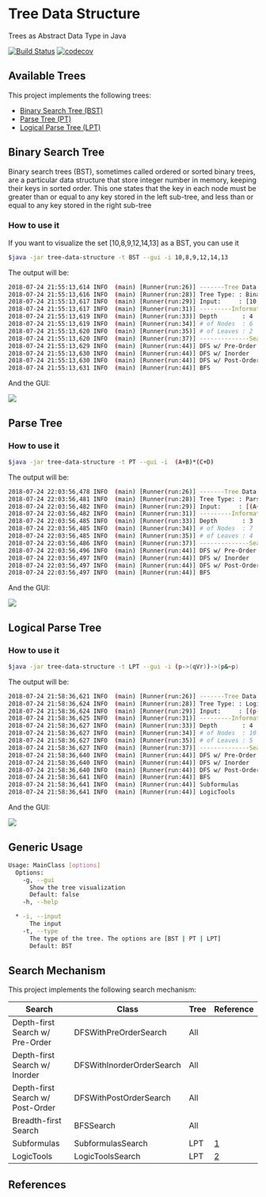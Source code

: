 # Tree Data Structure
Trees as Abstract Data Type in Java

[![Build Status](https://travis-ci.org/thiagodnf/tree-data-structure.svg?branch=master)](https://travis-ci.org/thiagodnf/tree-data-structure)
[![codecov](https://codecov.io/gh/thiagodnf/tree-data-structure/branch/master/graph/badge.svg)](https://codecov.io/gh/thiagodnf/tree-data-structure)


## Available Trees

This project implements the following trees:

- [Binary Search Tree (BST)](#binary-search-tree)
- [Parse Tree (PT)](#parse-tree) 
- [Logical Parse Tree (LPT)](#logical-parse-tree) 

## Binary Search Tree

Binary search trees (BST), sometimes called ordered or sorted binary trees, are a particular data structure that store integer number in memory, keeping their keys in sorted order. This one states that the key in each node must be greater than or equal to any key stored in the left sub-tree, and less than or equal to any key stored in the right sub-tree

### How to use it

If you want to visualize the set [10,8,9,12,14,13] as a BST, you can use it

```sh
$java -jar tree-data-structure -t BST --gui -i 10,8,9,12,14,13
```

The output will be:

```sh
2018-07-24 21:55:13,614 INFO  (main) [Runner(run:26)] -------Tree Data Structure---------
2018-07-24 21:55:13,616 INFO  (main) [Runner(run:28)] Tree Type: : Binary Search Tree
2018-07-24 21:55:13,617 INFO  (main) [Runner(run:29)] Input:     : [10, 8, 9, 12, 14, 13]
2018-07-24 21:55:13,617 INFO  (main) [Runner(run:31)] ---------Information---------------
2018-07-24 21:55:13,619 INFO  (main) [Runner(run:33)] Depth       : 4
2018-07-24 21:55:13,619 INFO  (main) [Runner(run:34)] # of Nodes  : 6
2018-07-24 21:55:13,620 INFO  (main) [Runner(run:35)] # of Leaves : 2
2018-07-24 21:55:13,620 INFO  (main) [Runner(run:37)] --------------Search----------------
2018-07-24 21:55:13,629 INFO  (main) [Runner(run:44)] DFS w/ Pre-Order    : [10, 8, 9, 12, 14, 13]
2018-07-24 21:55:13,630 INFO  (main) [Runner(run:44)] DFS w/ Inorder      : [8, 9, 10, 12, 13, 14]
2018-07-24 21:55:13,630 INFO  (main) [Runner(run:44)] DFS w/ Post-Order   : [9, 8, 13, 14, 12, 10]
2018-07-24 21:55:13,631 INFO  (main) [Runner(run:44)] BFS                 : [10, 8, 12, 9, 14, 13]
```

And the GUI:

<img src="https://raw.githubusercontent.com/thiagodnf/tree-data-structure/master/src/main/resources/screenshot-bst.png" />

## Parse Tree



### How to use it

```sh
$java -jar tree-data-structure -t PT --gui -i  (A+B)*(C+D)
```


The output will be:

```sh
2018-07-24 22:03:56,478 INFO  (main) [Runner(run:26)] -------Tree Data Structure---------
2018-07-24 22:03:56,481 INFO  (main) [Runner(run:28)] Tree Type: : Parse Tree
2018-07-24 22:03:56,482 INFO  (main) [Runner(run:29)] Input:     : [(A+B)*(C+D)]
2018-07-24 22:03:56,482 INFO  (main) [Runner(run:31)] ---------Information---------------
2018-07-24 22:03:56,485 INFO  (main) [Runner(run:33)] Depth       : 3
2018-07-24 22:03:56,485 INFO  (main) [Runner(run:34)] # of Nodes  : 7
2018-07-24 22:03:56,485 INFO  (main) [Runner(run:35)] # of Leaves : 4
2018-07-24 22:03:56,486 INFO  (main) [Runner(run:37)] --------------Search----------------
2018-07-24 22:03:56,496 INFO  (main) [Runner(run:44)] DFS w/ Pre-Order    : [*, +, A, B, +, C, D]
2018-07-24 22:03:56,497 INFO  (main) [Runner(run:44)] DFS w/ Inorder      : [A, +, B, *, C, +, D]
2018-07-24 22:03:56,497 INFO  (main) [Runner(run:44)] DFS w/ Post-Order   : [A, B, +, C, D, +, *]
2018-07-24 22:03:56,497 INFO  (main) [Runner(run:44)] BFS                 : [*, +, +, A, B, C, D]
```

And the GUI:

<img src="https://raw.githubusercontent.com/thiagodnf/tree-data-structure/master/src/main/resources/screenshot-pt.png" />


## Logical Parse Tree

### How to use it

```sh
$java -jar tree-data-structure -t LPT --gui -i (p->(qVr))->(p&~p)
```


The output will be:

```sh
2018-07-24 21:58:36,621 INFO  (main) [Runner(run:26)] -------Tree Data Structure---------
2018-07-24 21:58:36,624 INFO  (main) [Runner(run:28)] Tree Type: : Logical Parse Tree
2018-07-24 21:58:36,624 INFO  (main) [Runner(run:29)] Input:     : [(p->(qVr))->(p&~p)]
2018-07-24 21:58:36,625 INFO  (main) [Runner(run:31)] ---------Information---------------
2018-07-24 21:58:36,627 INFO  (main) [Runner(run:33)] Depth       : 4
2018-07-24 21:58:36,627 INFO  (main) [Runner(run:34)] # of Nodes  : 10
2018-07-24 21:58:36,627 INFO  (main) [Runner(run:35)] # of Leaves : 5
2018-07-24 21:58:36,627 INFO  (main) [Runner(run:37)] --------------Search----------------
2018-07-24 21:58:36,640 INFO  (main) [Runner(run:44)] DFS w/ Pre-Order    : [→, →, p, ∨, q, r, ∧, p, ¬, p]
2018-07-24 21:58:36,640 INFO  (main) [Runner(run:44)] DFS w/ Inorder      : [p, →, q, ∨, r, →, p, ∧, p, ¬]
2018-07-24 21:58:36,640 INFO  (main) [Runner(run:44)] DFS w/ Post-Order   : [p, q, r, ∨, →, p, p, ¬, ∧, →]
2018-07-24 21:58:36,641 INFO  (main) [Runner(run:44)] BFS                 : [→, →, ∧, p, ∨, p, ¬, q, r, p]
2018-07-24 21:58:36,641 INFO  (main) [Runner(run:44)] Subformulas         : [p, q, r, (q ∨ r), (p → (q ∨ r)), ¬p, (p ∧ ¬p), ((p → (q ∨ r)) → (p ∧ ¬p))]
2018-07-24 21:58:36,641 INFO  (main) [Runner(run:44)] LogicTools          : [[→,[→,p,[∨,q,r]],[∧,p,[¬,p]]]]
```

And the GUI:

<img src="https://raw.githubusercontent.com/thiagodnf/tree-data-structure/master/src/main/resources/screenshot-lpt.png" />

## Generic Usage

```sh
Usage: MainClass [options]
  Options:
    -g, --gui
      Show the tree visualization
      Default: false
    -h, --help

  * -i, --input
      The input
    -t, --type
      The type of the tree. The options are [BST | PT | LPT]
      Default: BST
```

## Search Mechanism

This project implements the following search mechanism:

| Search                           | Class                     | Tree | Reference|
|----------------------------------|---------------------------|------|-|
| Depth-first Search w/ Pre-Order  | DFSWithPreOrderSearch     | All  | |
| Depth-first Search w/ Inorder    | DFSWithInorderOrderSearch | All  | |
| Depth-first Search w/ Post-Order | DFSWithPostOrderSearch    | All  | |
| Breadth-first Search             | BFSSearch                 | All  | |
| Subformulas                      | SubformulasSearch         | LPT  | [1] |
| LogicTools                       | LogicToolsSearch          | LPT  | [2] |

## References
[1]: https://www7.in.tum.de/um/courses/logic/SS11/folien/basics-4.pdf
[2]: http://logictools.org/index.html

